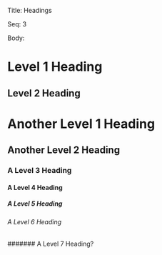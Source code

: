 Title:  Headings

Seq:    3

Body: 

Level 1 Heading
============

Level 2 Heading
------------

# Another Level 1 Heading #

## Another Level 2 Heading

### A Level 3 Heading ###

#### A Level 4 Heading

##### A Level 5 Heading

###### A Level 6 Heading

####### A Level 7 Heading?
